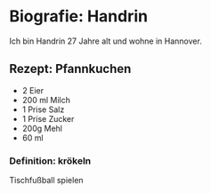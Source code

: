 # Biografie: Handrin

Ich bin Handrin 27 Jahre alt und wohne in Hannover.

## Rezept: Pfannkuchen

- 2 Eier
- 200 ml Milch
- 1 Prise Salz
- 1 Prise Zucker
- 200g Mehl
- 60 ml

### Definition: krökeln

Tischfußball spielen

